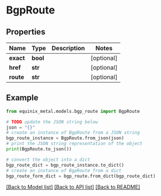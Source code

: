# BgpRoute


## Properties

Name | Type | Description | Notes
------------ | ------------- | ------------- | -------------
**exact** | **bool** |  | [optional] 
**href** | **str** |  | [optional] 
**route** | **str** |  | [optional] 

## Example

```python
from equinix_metal.models.bgp_route import BgpRoute

# TODO update the JSON string below
json = "{}"
# create an instance of BgpRoute from a JSON string
bgp_route_instance = BgpRoute.from_json(json)
# print the JSON string representation of the object
print(BgpRoute.to_json())

# convert the object into a dict
bgp_route_dict = bgp_route_instance.to_dict()
# create an instance of BgpRoute from a dict
bgp_route_form_dict = bgp_route.from_dict(bgp_route_dict)
```
[[Back to Model list]](../README.md#documentation-for-models) [[Back to API list]](../README.md#documentation-for-api-endpoints) [[Back to README]](../README.md)


